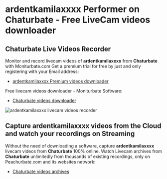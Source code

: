 # ardentkamilaxxxx Performer on Chaturbate - Free LiveCam videos downloader

## Chaturbate Live Videos Recorder

Monitor and record livecam videos of **ardentkamilaxxxx** from **Chaturbate** with Moniturbate.com
Get a premium trial for free by just and only registering with your Email address:
* [ardentkamilaxxxx Premium videos downloader](https://moniturbate.com/request-demo-licence-key.html)

Free livecam videos downloader - Moniturbate Software:
* [Chaturbate videos downloader](https://moniturbate.com/moniturbate-download-software.html)

![ardentkamilaxxxx livecam videos recorder](https://peachurnet.com/templates/moniturbate-software.png)


## Capture ardentkamilaxxxx videos from the Cloud and watch your recordings on Streaming

Without the need of downloading a software, capture **ardentkamilaxxxx** livecam videos from **Chaturbate** 100% online.
Watch Livecam archives from **Chaturbate** unlimitedly from thousands of existing recordings, only on Peachurbate.com and its websites network:
* [Chaturbate videos archives](https://peachurnet.com/)
